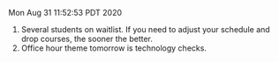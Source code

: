 Mon Aug 31 11:52:53 PDT 2020

1. Several students on waitlist.
    If you need to adjust your schedule and drop courses, the sooner the better.
2. Office hour theme tomorrow is technology checks.
